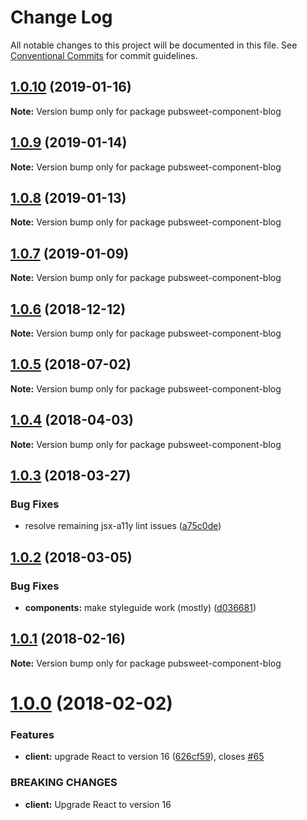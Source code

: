 # Change Log

All notable changes to this project will be documented in this file.
See [Conventional Commits](https://conventionalcommits.org) for commit guidelines.

## [1.0.10](https://gitlab.coko.foundation/pubsweet/pubsweet/compare/pubsweet-component-blog@1.0.9...pubsweet-component-blog@1.0.10) (2019-01-16)

**Note:** Version bump only for package pubsweet-component-blog





## [1.0.9](https://gitlab.coko.foundation/pubsweet/pubsweet/compare/pubsweet-component-blog@1.0.8...pubsweet-component-blog@1.0.9) (2019-01-14)

**Note:** Version bump only for package pubsweet-component-blog





## [1.0.8](https://gitlab.coko.foundation/pubsweet/pubsweet/compare/pubsweet-component-blog@1.0.7...pubsweet-component-blog@1.0.8) (2019-01-13)

**Note:** Version bump only for package pubsweet-component-blog





## [1.0.7](https://gitlab.coko.foundation/pubsweet/pubsweet/compare/pubsweet-component-blog@1.0.6...pubsweet-component-blog@1.0.7) (2019-01-09)

**Note:** Version bump only for package pubsweet-component-blog





## [1.0.6](https://gitlab.coko.foundation/pubsweet/pubsweet/compare/pubsweet-component-blog@1.0.5...pubsweet-component-blog@1.0.6) (2018-12-12)

**Note:** Version bump only for package pubsweet-component-blog





<a name="1.0.5"></a>
## [1.0.5](https://gitlab.coko.foundation/pubsweet/pubsweet/compare/pubsweet-component-blog@1.0.4...pubsweet-component-blog@1.0.5) (2018-07-02)




**Note:** Version bump only for package pubsweet-component-blog

<a name="1.0.4"></a>
## [1.0.4](https://gitlab.coko.foundation/pubsweet/pubsweet/compare/pubsweet-component-blog@1.0.3...pubsweet-component-blog@1.0.4) (2018-04-03)




**Note:** Version bump only for package pubsweet-component-blog

<a name="1.0.3"></a>
## [1.0.3](https://gitlab.coko.foundation/pubsweet/pubsweet/compare/pubsweet-component-blog@1.0.2...pubsweet-component-blog@1.0.3) (2018-03-27)


### Bug Fixes

* resolve remaining jsx-a11y lint issues ([a75c0de](https://gitlab.coko.foundation/pubsweet/pubsweet/commit/a75c0de))




<a name="1.0.2"></a>
## [1.0.2](https://gitlab.coko.foundation/pubsweet/pubsweet/compare/pubsweet-component-blog@1.0.1...pubsweet-component-blog@1.0.2) (2018-03-05)


### Bug Fixes

* **components:** make styleguide work (mostly) ([d036681](https://gitlab.coko.foundation/pubsweet/pubsweet/commit/d036681))




<a name="1.0.1"></a>

## [1.0.1](https://gitlab.coko.foundation/pubsweet/pubsweet/compare/pubsweet-component-blog@1.0.0...pubsweet-component-blog@1.0.1) (2018-02-16)

**Note:** Version bump only for package pubsweet-component-blog

<a name="1.0.0"></a>

# [1.0.0](https://gitlab.coko.foundation/pubsweet/pubsweet/compare/pubsweet-component-blog@0.3.5...pubsweet-component-blog@1.0.0) (2018-02-02)

### Features

* **client:** upgrade React to version 16 ([626cf59](https://gitlab.coko.foundation/pubsweet/pubsweet/commit/626cf59)), closes [#65](https://gitlab.coko.foundation/pubsweet/pubsweet/issues/65)

### BREAKING CHANGES

* **client:** Upgrade React to version 16
